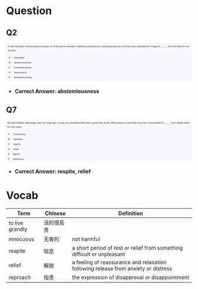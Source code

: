# Question

## Q2

![](/Images/29Q2.png)

- **Correct Answer: abstemiousness**

## Q7

![](/Images/29Q7.png)
- **Correct Answer: respite, relief**


# Vocab

 |Term| Chinese | Definition|
 |--|--|--|
 |to live grandly| 活的很高贵 | |
 |innocuous|无害的|not harmful|
 |respite|喘息|a short period of rest or relief from something difficult or unpleasant|
 |relief|解脱|a feeling of reassurance and relaxation following release from anxiety or distress|
 |reproach|指责|the expression of disapproval or disappointment|
